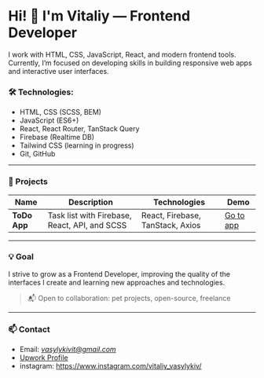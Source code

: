 # Hi! 👋 I'm Vitaliy — Frontend Developer

I work with HTML, CSS, JavaScript, React, and modern frontend tools. Currently, I’m focused on developing skills in building responsive web apps and interactive user interfaces.

### 🛠️ Technologies:
- HTML, CSS (SCSS, BEM)
- JavaScript (ES6+)
- React, React Router, TanStack Query
- Firebase (Realtime DB)
- Tailwind CSS (learning in progress)
- Git, GitHub

---

### 📌 Projects

| Name | Description | Technologies | Demo |
|------|-------------|--------------|------|
| **ToDo App** | Task list with Firebase, React, API, and SCSS | React, Firebase, TanStack, Axios | [Go to app](https://vasylykiv.github.io/Pet-Todo-React-Firebase/) |

---

### 💡 Goal
I strive to grow as a Frontend Developer, improving the quality of the interfaces I create and learning new approaches and technologies.

> 📬 Open to collaboration: pet projects, open-source, freelance

---

### 📫 Contact
- Email: *vasylykivit@gmail.com*
- [Upwork Profile](https://www.upwork.com/freelancers/~0175a1803535823693?mp_source=share)
- instagram: https://www.instagram.com/vitaliy_vasylykiv/
